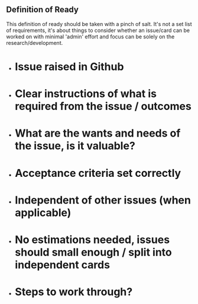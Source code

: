 ## Definition of Ready

This definition of ready should be taken with a pinch of salt. It's not a set list of requirements, it's about things to consider whether an issue/card can be worked on with minimal 'admin' effort and focus can be solely on the research/development.

- # Issue raised in Github
- # Clear instructions of what is required from the issue / outcomes
- # What are the wants and needs of the issue, is it valuable?
- # Acceptance criteria set correctly
- # Independent of other issues (when applicable)
- # No estimations needed, issues should small enough / split into independent cards
- # Steps to work through?
